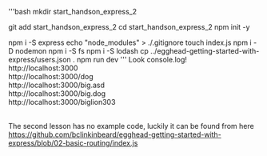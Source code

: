 '''bash
 mkdir start_handson_express_2

git add start_handson_express_2
cd start_handson_express_2
npm init -y

npm i -S express
echo "node_modules" > ./.gitignore
touch index.js
npm i -D nodemon
npm i -S fs
npm i -S lodash
cp ../egghead-getting-started-with-express/users.json .
npm run dev
'''
Look console.log!
<br>http://localhost:3000
<br>http://localhost:3000/dog
<br>http://localhost:3000/big.asd
<br>http://localhost:3000/big.dog
<br>http://localhost:3000/biglion303            


<br>The second lesson has no example code, luckily it can be found from here
<br>https://github.com/bclinkinbeard/egghead-getting-started-with-express/blob/02-basic-routing/index.js
